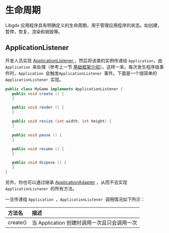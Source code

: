 # 生命周期

Libgdx 应用程序具有明确定义的生命周期，用于管理应用程序的状态。如创建，暂停，恢复，渲染和销毁等。

## ApplicationListener

开发人员实现 [ApplicationListener ](https://libgdx.badlogicgames.com/ci/nightlies/docs/api/com/badlogic/gdx/ApplicationListener.html)，然后将该类的实例传递给 `Application`，由 `Application `来处理（参考上一节 [基础框架介绍](/kai-fa-zhi-nan/ji-chu-kuang-jia.md)）。这样一来，每次发生程序级事件时，`Application `会触发`ApplicationListener `事件。下面是一个很简单的 `ApplicationListener `实现。

```java
public class MyGame implements ApplicationListener {
   public void create () {
   }

   public void render () {        
   }

   public void resize (int width, int height) { 
   }

   public void pause () { 
   }

   public void resume () {
   }

   public void dispose () { 
   }
}
```

另外，你也可以通过继承 [ApplicationAdapter](http://libgdx.badlogicgames.com/nightlies/docs/api/com/badlogic/gdx/ApplicationAdapter.html) ，从而不去实现`ApplicationListener `的所有方法。

一旦传递给 `Application `，`ApplicationListener `调用情况如下所示：

| 方法名 | 描述 |
| :--- | :--- |
| create\(\) | 当 Application 创建时调用一次且只会调用一次 |



